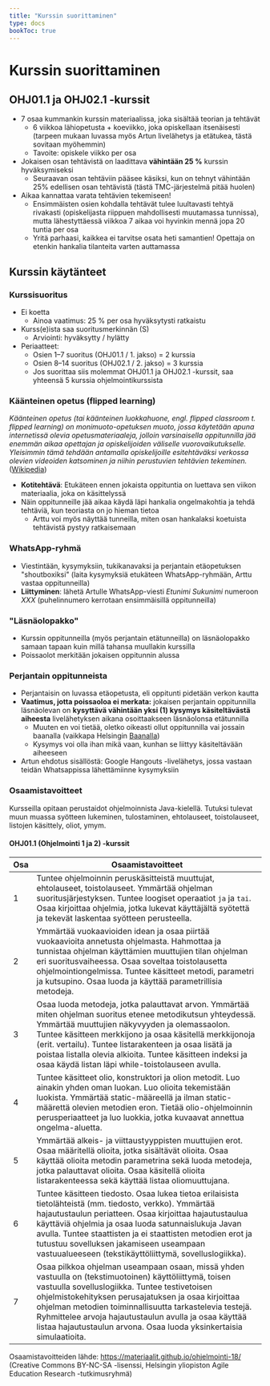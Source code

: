 ```yaml
---
title: "Kurssin suorittaminen"
type: docs
bookToc: true
---
```


# Kurssin suorittaminen

## OHJ01.1 ja OHJ02.1 -kurssit
- 7 osaa kummankin kurssin materiaalissa, joka sisältää teorian ja tehtävät
	- 6 viikkoa lähiopetusta + koeviikko, joka opiskellaan itsenäisesti (tarpeen mukaan luvassa myös Artun livelähetys ja etätukea, tästä sovitaan myöhemmin)
	- Tavoite: opiskele viikko per osa
- Jokaisen osan tehtävistä on laadittava **vähintään 25 %** kurssin hyväksymiseksi
	- Seuraavan osan tehtäviin pääsee käsiksi, kun on tehnyt vähintään 25% edellisen osan tehtävistä (tästä TMC-järjestelmä pitää huolen)
- Aikaa kannattaa varata tehtävien tekemiseen!
	- Ensimmäisten osien kohdalla tehtävät tulee luultavasti tehtyä rivakasti (opiskelijasta riippuen mahdollisesti muutamassa tunnissa), mutta lähestyttäessä viikkoa 7 aikaa voi hyvinkin mennä jopa 20 tuntia per osa
	- Yritä parhaasi, kaikkea ei tarvitse osata heti samantien! Opettaja on etenkin hankalia tilanteita varten auttamassa

## Kurssin käytänteet

### Kurssisuoritus
- Ei koetta
	- Ainoa vaatimus: 25 % per osa hyväksytysti ratkaistu
- Kurss(e)ista saa suoritusmerkinnän (S)
	- Arviointi: hyväksytty / hylätty
- Periaatteet:
	- Osien 1–7 suoritus (OHJ01.1 / 1. jakso) = 2 kurssia
	- Osien 8–14 suoritus (OHJ02.1 / 2. jakso) = 3 kurssia
	- Jos suorittaa siis molemmat OHJ01.1 ja OHJ02.1 -kurssit, saa yhteensä 5 kurssia ohjelmointikurssista

### Käänteinen opetus (flipped learning)

*Käänteinen opetus (tai käänteinen luokkahuone, engl. flipped classroom t. flipped learning) on monimuoto-opetuksen muoto, jossa käytetään apuna internetissä olevia opetusmateriaaleja, jolloin varsinaisella oppitunnilla jää enemmän aikaa opettajan ja opiskelijoiden väliselle vuorovaikutukselle. Yleisimmin tämä tehdään antamalla opiskelijoille esitehtäväksi verkossa olevien videoiden katsominen ja niihin perustuvien tehtävien tekeminen.* ([Wikipedia](https://fi.wikipedia.org/wiki/K%C3%A4%C3%A4nteinen_opetus))

- **Kotitehtävä**: Etukäteen ennen jokaista oppituntia on luettava sen viikon materiaalia, joka on käsittelyssä
- Näin oppitunneille jää aikaa käydä läpi hankalia ongelmakohtia ja tehdä tehtäviä, kun teoriasta on jo hieman tietoa
	- Arttu voi myös näyttää tunneilla, miten osan hankalaksi koetuista tehtävistä pystyy ratkaisemaan

### WhatsApp-ryhmä
- Viestintään, kysymyksiin, tukikanavaksi ja perjantain etäopetuksen "shoutboxiksi" (laita kysymyksiä etukäteen WhatsApp-ryhmään, Arttu vastaa oppitunneilla)
- **Liittyminen**: lähetä Artulle WhatsApp-viesti *Etunimi Sukunimi* numeroon *XXX* (puhelinnumero kerrotaan ensimmäisillä oppitunneilla)

### "Läsnäolopakko"
- Kurssin oppitunneilla (myös perjantain etätunneilla) on läsnäolopakko samaan tapaan kuin millä tahansa muullakin kurssilla
- Poissaolot merkitään jokaisen oppitunnin alussa

### Perjantain oppitunneista
- Perjantaisin on luvassa etäopetusta, eli oppitunti pidetään verkon kautta
- **Vaatimus, jotta poissaoloa ei merkata:** jokaisen perjantain oppitunnilla läsnäolevan on **kysyttävä vähintään yksi (1) kysymys käsiteltävästä aiheesta** livelähetyksen aikana osoittaakseen läsnäolonsa etätunnilla
	- Muuten en voi tietää, oletko oikeasti ollut oppitunnilla vai jossain baanalla (vaikkapa Helsingin [Baanalla](https://fi.wikipedia.org/wiki/Baana))
	- Kysymys voi olla ihan mikä vaan, kunhan se liittyy käsiteltävään aiheeseen
- Artun ehdotus sisällöstä: Google Hangouts -livelähetys, jossa vastaan teidän Whatsappissa lähettämiinne kysymyksiin

### Osaamistavoitteet
Kursseilla opitaan perustaidot ohjelmoinnista Java-kielellä. Tutuksi tulevat muun muassa syötteen lukeminen, tulostaminen, ehtolauseet, toistolauseet, listojen käsittely, oliot, ymym.

#### OHJ01.1 (Ohjelmointi 1 ja 2) -kurssit

Osa | Osaamistavoitteet
--- | ---
1 |	Tuntee ohjelmoinnin peruskäsitteistä muuttujat, ehtolauseet, toistolauseet. Ymmärtää ohjelman suoritusjärjestyksen. Tuntee loogiset operaatiot ``ja`` ja ``tai``. Osaa kirjoittaa ohjelmia, jotka lukevat käyttäjältä syötettä ja tekevät laskentaa syötteen perusteella.
2 |	Ymmärtää vuokaavioiden idean ja osaa piirtää vuokaavioita annetusta ohjelmasta. Hahmottaa ja tunnistaa ohjelman käyttämien muuttujien tilan ohjelman eri suoritusvaiheessa. Osaa soveltaa toistolausetta ohjelmointiongelmissa. Tuntee käsitteet metodi, parametri ja kutsupino. Osaa luoda ja käyttää parametrillisia metodeja.
3 |	Osaa luoda metodeja, jotka palauttavat arvon. Ymmärtää miten ohjelman suoritus etenee metodikutsun yhteydessä. Ymmärtää muuttujien näkyvyyden ja olemassaolon. Tuntee käsitteen merkkijono ja osaa käsitellä merkkijonoja (erit. vertailu). Tuntee listarakenteen ja osaa lisätä ja poistaa listalla olevia alkioita. Tuntee käsitteen indeksi ja osaa käydä listan läpi while-toistolauseen avulla.
4 |	Tuntee käsitteet olio, konstruktori ja olion metodit. Luo ainakin yhden oman luokan. Luo olioita tekemistään luokista. Ymmärtää static-määreellä ja ilman static-määrettä olevien metodien eron. Tietää olio-ohjelmoinnin perusperiaatteet ja luo luokkia, jotka kuvaavat annettua ongelma-aluetta.
5 |	Ymmärtää alkeis- ja viittaustyyppisten muuttujien erot. Osaa määritellä olioita, jotka sisältävät olioita. Osaa käyttää olioita metodin parametrina sekä luoda metodeja, jotka palauttavat olioita. Osaa käsitellä olioita listarakenteessa sekä käyttää listaa oliomuuttujana.
6 |	Tuntee käsitteen tiedosto. Osaa lukea tietoa erilaisista tietolähteistä (mm. tiedosto, verkko). Ymmärtää hajautustaulun periatteen. Osaa kirjoittaa hajautustaulua käyttäviä ohjelmia ja osaa luoda satunnaislukuja Javan avulla. Tuntee staattisten ja ei staattisten metodien erot ja tutustuu sovelluksen jakamiseen useampaan vastuualueeseen (tekstikäyttöliittymä, sovelluslogiikka).
7 |	Osaa pilkkoa ohjelman useampaan osaan, missä yhden vastuulla on (tekstimuotoinen) käyttöliittymä, toisen vastuulla sovelluslogiikka. Tuntee testivetoisen ohjelmistokehityksen perusajatuksen ja osaa kirjoittaa ohjelman metodien toiminnallisuutta tarkastelevia testejä. Ryhmittelee arvoja hajautustaulun avulla ja osaa käyttää listaa hajautustaulun arvona. Osaa luoda yksinkertaisia simulaatioita.

Osaamistavoitteiden lähde: https://materiaalit.github.io/ohjelmointi-18/ (Creative Commons BY-NC-SA -lisenssi, Helsingin yliopiston Agile Education Research -tutkimusryhmä)